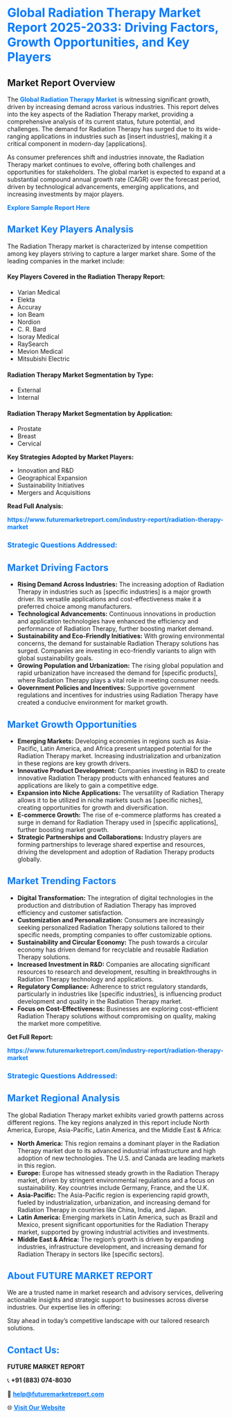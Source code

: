 <h1 style="color: #007BFF;">Global Radiation Therapy Market Report 2025-2033: Driving Factors, Growth Opportunities, and Key Players</h1>

<section id="overview">
<h2>Market Report Overview</h2>
<p>The <a href="https://www.futuremarketreport.com/industry-report/radiation-therapy-market" style="color: #007BFF; text-decoration: none;"><strong>Global Radiation Therapy Market</strong></a> is witnessing significant growth, driven by increasing demand across various industries. This report delves into the key aspects of the Radiation Therapy market, providing a comprehensive analysis of its current status, future potential, and challenges. The demand for Radiation Therapy has surged due to its wide-ranging applications in industries such as [insert industries], making it a critical component in modern-day [applications].</p>
<p>As consumer preferences shift and industries innovate, the Radiation Therapy market continues to evolve, offering both challenges and opportunities for stakeholders. The global market is expected to expand at a substantial compound annual growth rate (CAGR) over the forecast period, driven by technological advancements, emerging applications, and increasing investments by major players.</p>
</section>

<section id="overview">
<p><a href="https://www.futuremarketreport.com/request-sample/reportId=55822" style="color: #007BFF; text-decoration: none;"><strong>Explore Sample Report Here</strong></a></p>
</section>

<section id="key-players">
<h2 style="color: #007BFF;">Market Key Players Analysis</h2>
<p>The Radiation Therapy market is characterized by intense competition among key players striving to capture a larger market share. Some of the leading companies in the market include:</p>
<h4>Key Players Covered in the Radiation Therapy Report:</h4>
<ul><li>Varian Medical</li><li>Elekta</li><li>Accuray</li><li>Ion Beam</li><li>Nordion</li><li>C. R. Bard</li><li>Isoray Medical</li><li>RaySearch</li><li>Mevion Medical</li><li>Mitsubishi Electric</li></ul>
<h4>Radiation Therapy Market Segmentation by Type:</h4>
<ul><li>External</li><li>Internal</li></ul>

<h4>Radiation Therapy Market Segmentation by Application:</h4>
<ul><li>Prostate</li><li>Breast</li><li>Cervical</li></ul>
<p><strong>Key Strategies Adopted by Market Players:</strong></p>
<ul>
<li>Innovation and R&D</li>
<li>Geographical Expansion</li>
<li>Sustainability Initiatives</li>
<li>Mergers and Acquisitions</li>
</ul>
</section>

<section>
<p><strong>Read Full Analysis: </strong></p><a href="https://www.futuremarketreport.com/industry-report/radiation-therapy-market" style="color: #007BFF; text-decoration: none;"><strong>https://www.futuremarketreport.com/industry-report/radiation-therapy-market</strong></a>
<h3 style="color: #007BFF;">Strategic Questions Addressed:</h3>
</section>

<section id="driving-factors">
<h2 style="color: #007BFF;">Market Driving Factors</h2>
<ul>
<li><strong>Rising Demand Across Industries:</strong> The increasing adoption of Radiation Therapy in industries such as [specific industries] is a major growth driver. Its versatile applications and cost-effectiveness make it a preferred choice among manufacturers.</li>
<li><strong>Technological Advancements:</strong> Continuous innovations in production and application technologies have enhanced the efficiency and performance of Radiation Therapy, further boosting market demand.</li>
<li><strong>Sustainability and Eco-Friendly Initiatives:</strong> With growing environmental concerns, the demand for sustainable Radiation Therapy solutions has surged. Companies are investing in eco-friendly variants to align with global sustainability goals.</li>
<li><strong>Growing Population and Urbanization:</strong> The rising global population and rapid urbanization have increased the demand for [specific products], where Radiation Therapy plays a vital role in meeting consumer needs.</li>
<li><strong>Government Policies and Incentives:</strong> Supportive government regulations and incentives for industries using Radiation Therapy have created a conducive environment for market growth.</li>
</ul>
</section>

<section id="growth-opportunities">
<h2 style="color: #007BFF;">Market Growth Opportunities</h2>
<ul>
<li><strong>Emerging Markets:</strong> Developing economies in regions such as Asia-Pacific, Latin America, and Africa present untapped potential for the Radiation Therapy market. Increasing industrialization and urbanization in these regions are key growth drivers.</li>
<li><strong>Innovative Product Development:</strong> Companies investing in R&D to create innovative Radiation Therapy products with enhanced features and applications are likely to gain a competitive edge.</li>
<li><strong>Expansion into Niche Applications:</strong> The versatility of Radiation Therapy allows it to be utilized in niche markets such as [specific niches], creating opportunities for growth and diversification.</li>
<li><strong>E-commerce Growth:</strong> The rise of e-commerce platforms has created a surge in demand for Radiation Therapy used in [specific applications], further boosting market growth.</li>
<li><strong>Strategic Partnerships and Collaborations:</strong> Industry players are forming partnerships to leverage shared expertise and resources, driving the development and adoption of Radiation Therapy products globally.</li>
</ul>
</section>

<section id="trending-factors">
<h2 style="color: #007BFF;">Market Trending Factors</h2>
<ul>
<li><strong>Digital Transformation:</strong> The integration of digital technologies in the production and distribution of Radiation Therapy has improved efficiency and customer satisfaction.</li>
<li><strong>Customization and Personalization:</strong> Consumers are increasingly seeking personalized Radiation Therapy solutions tailored to their specific needs, prompting companies to offer customizable options.</li>
<li><strong>Sustainability and Circular Economy:</strong> The push towards a circular economy has driven demand for recyclable and reusable Radiation Therapy solutions.</li>
<li><strong>Increased Investment in R&D:</strong> Companies are allocating significant resources to research and development, resulting in breakthroughs in Radiation Therapy technology and applications.</li>
<li><strong>Regulatory Compliance:</strong> Adherence to strict regulatory standards, particularly in industries like [specific industries], is influencing product development and quality in the Radiation Therapy market.</li>
<li><strong>Focus on Cost-Effectiveness:</strong> Businesses are exploring cost-efficient Radiation Therapy solutions without compromising on quality, making the market more competitive.</li>
</ul>
</section>

<section>
<p><strong>Get Full Report: </strong></p><a href="https://www.futuremarketreport.com/industry-report/radiation-therapy-market" style="color: #007BFF; text-decoration: none;"><strong>https://www.futuremarketreport.com/industry-report/radiation-therapy-market</strong></a>
<h3 style="color: #007BFF;">Strategic Questions Addressed:</h3>
</section>


<section id="regional-analysis">
<h2 style="color: #007BFF;">Market Regional Analysis</h2>
<p>The global Radiation Therapy market exhibits varied growth patterns across different regions. The key regions analyzed in this report include North America, Europe, Asia-Pacific, Latin America, and the Middle East & Africa:</p>
<ul>
<li><strong>North America:</strong> This region remains a dominant player in the Radiation Therapy market due to its advanced industrial infrastructure and high adoption of new technologies. The U.S. and Canada are leading markets in this region.</li>
<li><strong>Europe:</strong> Europe has witnessed steady growth in the Radiation Therapy market, driven by stringent environmental regulations and a focus on sustainability. Key countries include Germany, France, and the U.K.</li>
<li><strong>Asia-Pacific:</strong> The Asia-Pacific region is experiencing rapid growth, fueled by industrialization, urbanization, and increasing demand for Radiation Therapy in countries like China, India, and Japan.</li>
<li><strong>Latin America:</strong> Emerging markets in Latin America, such as Brazil and Mexico, present significant opportunities for the Radiation Therapy market, supported by growing industrial activities and investments.</li>
<li><strong>Middle East & Africa:</strong> The region’s growth is driven by expanding industries, infrastructure development, and increasing demand for Radiation Therapy in sectors like [specific sectors].</li>
</ul>
</section>

<footer>
<h2 style="color: #007BFF;">About FUTURE MARKET REPORT</h2>
<p>We are a trusted name in market research and advisory services, delivering actionable insights and strategic support to businesses across diverse industries. Our expertise lies in offering:</p>

<p>Stay ahead in today’s competitive landscape with our tailored research solutions.</p>

<h2 style="color: #007BFF;">Contact Us:</h2>
<p><strong>FUTURE MARKET REPORT</strong></p>
<p>📞 <strong>+91 (883) 074-8030</strong></p>
<p>📧 <strong><a href="mailto:help@futuremarketreport.com" style="color: #007BFF;">help@futuremarketreport.com</a></strong></p>
<p>🌐 <strong><a href="https://www.futuremarketreport.com/" style="color: #007BFF;">Visit Our Website</a></strong></p>
</footer>
